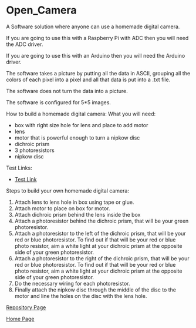 # Open_Camera

A Software solution where anyone can use a homemade digital camera.

If you are going to use this with a Raspberry Pi with ADC then you will need the ADC driver.

If you are going to use this with an Arduino then you will need the Arduino driver.

The software takes a picture by putting all the data in ASCII, grouping all the colors of each pixel into a pixel and all that data is put into a .txt file.

The software does not turn the data into a picture.

The software is configured for 5*5 images.

How to build a homemade digital camera:
What you will need:
<ul>
  <li>box with right size hole for lens and place to add motor</li>
  <li>lens</li>
  <li>motor that is powerful enough to turn a nipkow disc</li>
  <li>dichroic prism</li>
  <li>3 photoresistors</li>
  <li>nipkow disc</li>
</ul>
Test Links:
<ul>
  <li><a href="https://daniel-hanrahan-tools-and-games.github.io/test.html">Test Link</a></li>
</ul>
Steps to build your own homemade digital camera:
<ol>
  <li>Attach lens to lens hole in box using tape or glue.</li>
  <li>Attach motor to place on box for motor.</li>
  <li>Attach dichroic prism behind the lens inside the box</li>
  <li>Attach a photoresistor behind the dichroic prism, that will be your green photoresistor.</li>
  <li>Attach a photoresistor to the left of the dichroic prism, that will be your red or blue photoresistor. To find out if that will be your red or blue photo resistor, aim a white light at your dichroic prism at the opposite side of your green photoresistor.</li>
  <li>Attach a photoresistor to the right of the dichroic prism, that will be your red or blue photoresistor. To find out if that will be your red or blue photo resistor, aim a white light at your dichroic prism at the opposite side of your green photoresistor.</li>
  <li>Do the necessary wiring for each photoresistor.</li>
  <li>Finally attach the nipkow disc through the middle of the disc to the motor and line the holes on the disc with the lens hole.</li>
</ol>

<a href="https://github.com/Daniel-Hanrahan-Tools-and-Games/Open_Camera">Repository Page</a>

<a href="https://daniel-hanrahan-tools-and-games.github.io/">Home Page</a>
